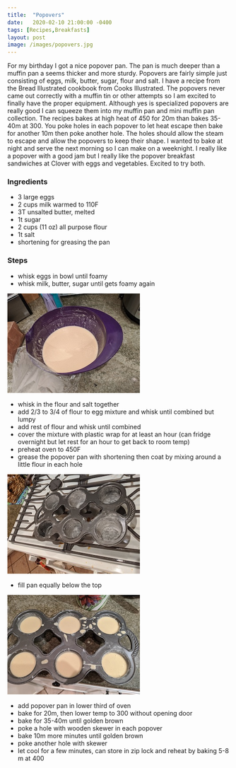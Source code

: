 ```yaml
---
title:  "Popovers"
date:   2020-02-10 21:00:00 -0400
tags: [Recipes,Breakfasts]
layout: post
image: /images/popovers.jpg
---
```

For my birthday I got a nice popover pan.  The pan is much deeper than a muffin pan a seems thicker and more sturdy.  Popovers are fairly simple just
consisting of eggs, milk, butter, sugar, flour and salt.  I have a recipe
from the Bread Illustrated cookbook from Cooks Illustrated.  The popovers never came out correctly with a muffin tin or other attempts so I am excited to finally have the proper equipment.  Although yes is specialized popovers are really good I can squeeze them into my muffin pan and mini muffin pan collection.  The recipes bakes at high heat of 450 for 20m than bakes 35-40m at 300.  You poke holes in each popover to let heat escape then bake for another 10m then poke another hole.  The holes should allow the steam to escape and allow the popovers to keep their shape.  I wanted to bake at night and serve the next morning so I can make on a weeknight.  I really like a popover with a good jam but I really like the popover breakfast sandwiches at Clover with eggs and vegetables.  Excited to try both.

### Ingredients
- 3 large eggs
- 2 cups milk warmed to 110F
- 3T unsalted butter, melted
- 1t sugar
- 2 cups (11 oz) all purpose flour
- 1t salt
- shortening for greasing the pan

### Steps
- whisk eggs in bowl until foamy
- whisk milk, butter, sugar until gets foamy again

![whisked eggs](/images/popovers1.jpg)

- whisk in the flour and salt together
- add 2/3 to 3/4 of flour to egg mixture and whisk until combined but lumpy
- add rest of flour and whisk until combined
- cover the mixture with plastic wrap for at least an hour (can fridge overnight but let rest for an hour to get back to room temp)
- preheat oven to 450F
- grease the popover pan with shortening then coat by mixing around a little flour in each hole

![greased pan](/images/popovers2.jpg)

- fill pan equally below the top

![filled pan](/images/popovers3.jpg)

- add popover pan in lower third of oven
- bake for 20m, then lower temp to 300 without opening door
- bake for 35-40m until golden brown
- poke a hole with wooden skewer in each popover
- bake 10m more minutes until golden brown
- poke another hole with skewer
- let cool for a few minutes, can store in zip lock and reheat by baking 5-8 m at 400
